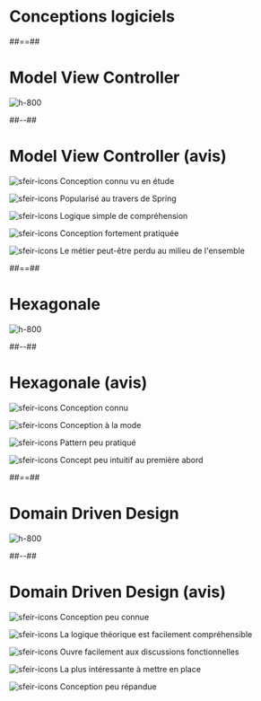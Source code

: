 <!-- .slide: class="transition" -->

# Conceptions logiciels

##==##

<!-- .slide: class="full-center" -->

# Model View Controller

![h-800](./assets/images/mvc.svg)

##--##

<!-- .slide: class="with-code" -->

# Model View Controller (avis)

![sfeir-icons](plus-circle)<!-- .element: style="--icon-color:green;"  --> Conception connu vu en étude

![sfeir-icons](plus-circle)<!-- .element: style="--icon-color:green;"  --> Popularisé au travers de Spring

![sfeir-icons](plus-circle)<!-- .element: style="--icon-color:green;"  --> Logique simple de compréhension

![sfeir-icons](plus-circle)<!-- .element: style="--icon-color:green;"  --> Conception fortement pratiquée

![sfeir-icons](minus-circle)<!-- .element: style="--icon-color:red;"  --> Le métier peut-être perdu au milieu de l'ensemble

##==##

<!-- .slide: class="full-center" -->

# Hexagonale

![h-800](./assets/images/hexa.svg)

##--##

<!-- .slide: class="with-code" -->

# Hexagonale (avis)

![sfeir-icons](plus-circle)<!-- .element: style="--icon-color:green;"  --> Conception connu

![sfeir-icons](plus-circle)<!-- .element: style="--icon-color:green;"  --> Conception à la mode

![sfeir-icons](minus-circle)<!-- .element: style="--icon-color:red;"  --> Pattern peu pratiqué

![sfeir-icons](minus-circle)<!-- .element: style="--icon-color:red;"  --> Concept peu intuitif au première abord

##==##

<!-- .slide: class="full-center" -->

# Domain Driven Design

![h-800](./assets/images/ddd.svg)

##--##

<!-- .slide: class="with-code" -->

# Domain Driven Design (avis)

![sfeir-icons](plus-circle)<!-- .element: style="--icon-color:green;"  --> Conception peu connue


![sfeir-icons](plus-circle)<!-- .element: style="--icon-color:green;"  --> La logique théorique est facilement compréhensible

![sfeir-icons](plus-circle)<!-- .element: style="--icon-color:green;"  --> Ouvre facilement aux discussions fonctionnelles

![sfeir-icons](plus-circle)<!-- .element: style="--icon-color:green;"  --> La plus intéressante à mettre en place

![sfeir-icons](minus-circle)<!-- .element: style="--icon-color:red;"  --> Conception peu répandue
